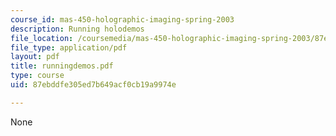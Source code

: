 ```yaml
---
course_id: mas-450-holographic-imaging-spring-2003
description: Running holodemos
file_location: /coursemedia/mas-450-holographic-imaging-spring-2003/87ebddfe305ed7b649acf0cb19a9974e_runningdemos.pdf
file_type: application/pdf
layout: pdf
title: runningdemos.pdf
type: course
uid: 87ebddfe305ed7b649acf0cb19a9974e

---
```

None